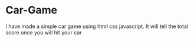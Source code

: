 # Car-Game
I have made a simple car game using html css javascript. It will tell the total score once you will hit your car
